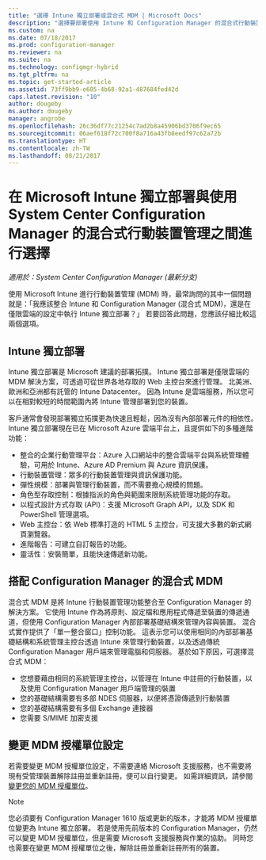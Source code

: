 ```yaml
---
title: "選擇 Intune 獨立部署或混合式 MDM | Microsoft Docs"
description: "選擇要部署使用 Intune 和 Configuration Manager 的混合式行動裝置管理，還是要執行 Intune 獨立部署。"
ms.custom: na
ms.date: 07/18/2017
ms.prod: configuration-manager
ms.reviewer: na
ms.suite: na
ms.technology: configmgr-hybrid
ms.tgt_pltfrm: na
ms.topic: get-started-article
ms.assetid: 73ff9bb9-e605-4b68-92a1-487684fed42d
caps.latest.revision: "10"
author: dougeby
ms.author: dougeby
manager: angrobe
ms.openlocfilehash: 26c36df77c21254c7ad2b8a45906bd3706f9ec65
ms.sourcegitcommit: 06aef618f72c700f8a716a43fb8eedf97c62a72b
ms.translationtype: HT
ms.contentlocale: zh-TW
ms.lasthandoff: 08/21/2017
---
```

# <a name="choose-between-microsoft-intune-standalone-and-hybrid-mobile-device-management-with-system-center-configuration-manager"></a>在 Microsoft Intune 獨立部署與使用 System Center Configuration Manager 的混合式行動裝置管理之間進行選擇

*適用於：System Center Configuration Manager (最新分支)*

使用 Microsoft Intune 進行行動裝置管理 (MDM) 時，最常詢問的其中一個問題就是：「我應該整合 Intune 和 Configuration Manager (混合式 MDM)，還是在僅限雲端的設定中執行 Intune 獨立部署？」 若要回答此問題，您應該仔細比較這兩個選項。

## <a name="intune-standalone"></a>Intune 獨立部署
Intune 獨立部署是 Microsoft 建議的部署拓撲。 Intune 獨立部署是僅限雲端的 MDM 解決方案，可透過可從世界各地存取的 Web 主控台來進行管理。 北美洲、歐洲和亞洲都有託管的 Intune Datacenter。 因為 Intune 是雲端服務，所以您可以在相對較短的時間範圍內將 Intune 管理部署到您的裝置。

客戶通常會發現部署獨立拓撲更為快速且輕鬆，因為沒有內部部署元件的相依性。 Intune 獨立部署現在已在 Microsoft Azure 雲端平台上，且提供如下的多種進階功能：
- 整合的企業行動管理平台：Azure 入口網站中的整合雲端平台與系統管理體驗，可用於 Intune、Azure AD Premium 與 Azure 資訊保護。
- 行動裝置管理：眾多的行動裝置管理與資訊保護功能。
- 彈性規模：部署與管理行動裝置，而不需要擔心規模的問題。
- 角色型存取控制：根據指派的角色與範圍來限制系統管理功能的存取。
- 以程式設計方式存取 (API)：支援 Microsoft Graph API，以及 SDK 和 PowerShell 管理選項。
- Web 主控台：依 Web 標準打造的 HTML 5 主控台，可支援大多數的新式網頁瀏覽器。
- 進階報告：可建立自訂報告的功能。
- 靈活性：安裝簡單，且能快速傳遞新功能。


## <a name="hybrid-mdm-with-configuration-manager"></a>搭配 Configuration Manager 的混合式 MDM
混合式 MDM 是將 Intune 行動裝置管理功能整合至 Configuration Manager 的解決方案。 它使用 Intune 作為將原則、設定檔和應用程式傳遞至裝置的傳遞通道，但使用 Configuration Manager 內部部署基礎結構來管理內容與裝置。 混合式實作提供了「單一整合窗口」控制功能。  這表示您可以使用相同的內部部署基礎結構和系統管理主控台透過 Intune 來管理行動裝置，以及透過傳統 Configuration Manager 用戶端來管理電腦和伺服器。 基於如下原因，可選擇混合式 MDM：  
- 您想要藉由相同的系統管理主控台，以管理在 Intune 中註冊的行動裝置，以及使用 Configuration Manager 用戶端管理的裝置
- 您的基礎結構需要有多部 NDES 伺服器，以便將憑證傳遞到行動裝置
- 您的基礎結構需要有多個 Exchange 連接器
- 您需要 S/MIME 加密支援


## <a name="changing-the-mdm-authority-setting"></a>變更 MDM 授權單位設定
若需要變更 MDM 授權單位設定，不需要連絡 Microsoft 支援服務，也不需要將現有受管理裝置解除註冊並重新註冊，便可以自行變更。 如需詳細資訊，請參閱[變更您的 MDM 授權單位](../deploy-use/change-mdm-authority.md)。

> [!NOTE]    
> 您必須要有 Configuration Manager 1610 版或更新的版本，才能將 MDM 授權單位變更為 Intune 獨立部署。 若是使用先前版本的 Configuration Manager，仍然可以變更 MDM 授權單位，但是需要 Microsoft 支援服務與作業的協助。 同時您也需要在變更 MDM 授權單位之後，解除註冊並重新註冊所有的裝置。  
